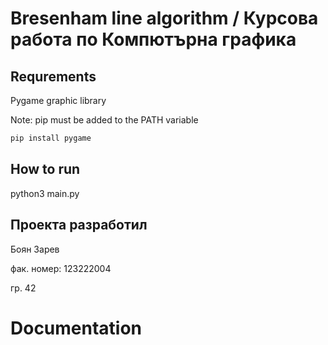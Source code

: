 # Bresenham line algorithm / Курсова работа по Компютърна графика
## Requrements
Pygame graphic library

Note: pip must be added to the PATH variable
```bash
pip install pygame
```

## How to run
python3 main.py

## Проекта разработил
Боян Зарев

фак. номер: 123222004

гр. 42

# Documentation